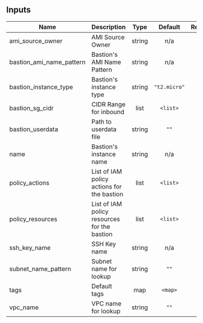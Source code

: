 ## Inputs

| Name | Description | Type | Default | Required |
|------|-------------|:----:|:-----:|:-----:|
| ami\_source\_owner | AMI Source Owner | string | n/a | yes |
| bastion\_ami\_name\_pattern | Bastion's AMI Name Pattern | string | n/a | yes |
| bastion\_instance\_type | Bastion's instance type | string | `"t2.micro"` | no |
| bastion\_sg\_cidr | CIDR Range for inbound | list | `<list>` | no |
| bastion\_userdata | Path to userdata file | string | `""` | no |
| name | Bastion's instance name | string | n/a | yes |
| policy\_actions | List of IAM policy actions for the bastion | list | `<list>` | no |
| policy\_resources | List of IAM policy resources for the bastion | list | `<list>` | no |
| ssh\_key\_name | SSH Key name | string | n/a | yes |
| subnet\_name\_pattern | Subnet name for lookup | string | `""` | no |
| tags | Default tags | map | `<map>` | no |
| vpc\_name | VPC name for lookup | string | `""` | no |

